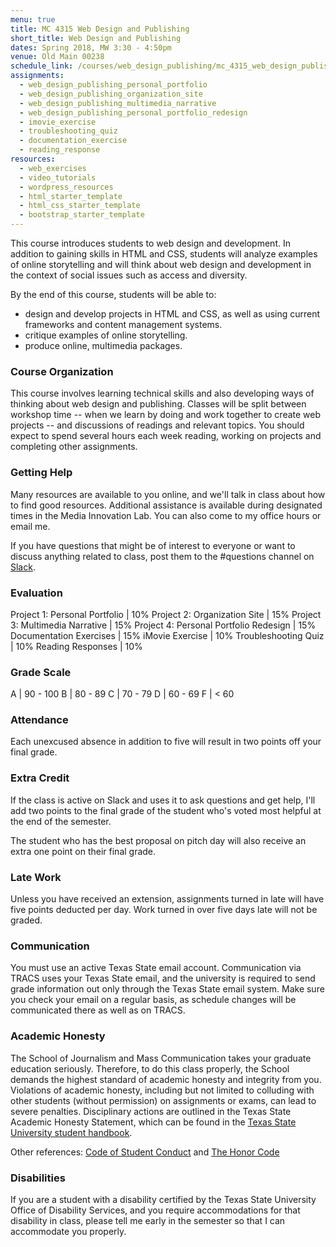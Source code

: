 ```yaml
---
menu: true
title: MC 4315 Web Design and Publishing
short_title: Web Design and Publishing
dates: Spring 2018, MW 3:30 - 4:50pm
venue: Old Main 00238
schedule_link: /courses/web_design_publishing/mc_4315_web_design_publishing_schedule_fall2017.html
assignments:
  - web_design_publishing_personal_portfolio
  - web_design_publishing_organization_site
  - web_design_publishing_multimedia_narrative
  - web_design_publishing_personal_portfolio_redesign
  - imovie_exercise
  - troubleshooting_quiz
  - documentation_exercise
  - reading_response
resources:
  - web_exercises
  - video_tutorials
  - wordpress_resources
  - html_starter_template
  - html_css_starter_template
  - bootstrap_starter_template
---
```


This course introduces students to web design and development. In addition to gaining skills in HTML and CSS, students will analyze examples of online storytelling and will think about web design and development in the context of social issues such as access and diversity.

By the end of this course, students will be able to:

- design and develop projects in HTML and CSS, as well as using current frameworks and content management systems.
- critique examples of online storytelling.
- produce online, multimedia packages.

### Course Organization

This course involves learning technical skills and also developing ways of thinking about web design and publishing. Classes will be split between workshop time -- when we learn by doing and work together to create web projects -- and discussions of readings and relevant topics. You should expect to spend several hours each week reading, working on projects and completing other assignments.

### Getting Help

Many resources are available to you online, and we'll talk in class about how to find good resources. Additional assistance is available during designated times in the Media Innovation Lab. You can also come to my office hours or email me.

If you have questions that might be of interest to everyone or want to discuss anything related to class, post them to the #questions channel on  [Slack](https://mc4315spring2018.slack.com).

### Evaluation

Project 1: Personal Portfolio | 10%
Project 2: Organization Site | 15%
Project 3: Multimedia Narrative | 15%
Project 4: Personal Portfolio Redesign | 15%
Documentation Exercises | 15%
iMovie Exercise | 10%
Troubleshooting Quiz | 10%
Reading Responses | 10%

### Grade Scale

A | 90 - 100
B | 80 - 89
C | 70 - 79
D | 60 - 69
F | < 60

### Attendance

Each unexcused absence in addition to five will result in two points off your final grade.

### Extra Credit

If the class is active on Slack and uses it to ask questions and get help, I'll add two points to the final grade of the student who's voted most helpful at the end of the semester.

The student who has the best proposal on pitch day will also receive an extra one point on their final grade.

### Late Work

Unless you have received an extension, assignments turned in late will have five points deducted per day. Work turned in over five days late will not be graded.

### Communication

You must use an active Texas State email account. Communication via TRACS uses your Texas State email, and the university is required to send grade information out only through the Texas State email system. Make sure you check your email on a regular basis, as schedule changes will be communicated there as well as on TRACS.

### Academic Honesty

The School of Journalism and Mass Communication takes your graduate education seriously. Therefore, to do this class properly, the School demands the highest standard of academic honesty and integrity from you. Violations of academic honesty, including but not limited to colluding with other students (without permission) on assignments or exams, can lead to severe penalties. Disciplinary actions are outlined in the Texas State Academic Honesty Statement, which can be found in the [Texas State University student handbook](http://www.dos.txstate.edu/handbook.html).

Other references: [Code of Student Conduct](http://www.dos.txstate.edu/handbook/rules/cosc.html) and [The Honor Code](http://www.txstate.edu/honorcodecouncil/Academic-Integrity.html)

### Disabilities

If you are a student with a disability certified by the Texas State University Office of Disability Services, and you require accommodations for that disability in class, please tell me early in the semester so that I can accommodate you properly.
